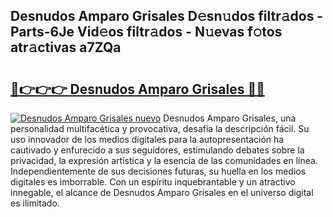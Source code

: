 ## Desnudos Amparo Grisales D𝚎sn𝚞dos filtr𝚊dos - Parts-6Je Vid𝚎os filtr𝚊dos - N𝚞evas f𝚘tos atr𝚊ctivas a7ZQa

# <h2><a href="http://mbe6ug.tromn.icu/?c=Desnudos+Amparo+Grisales">🔗👉👉👉 Desnudos Amparo Grisales 🔗🔗</a></h2>

[![Desnudos Amparo Grisales nuevo](https://i.imgur.com/pEAQMta.gif)](http://mbe6ug.tromn.icu/?c=Desnudos+Amparo+Grisales)
Desnudos Amparo Grisales, una personalidad multifacética y provocativa, desafía la descripción fácil. Su uso innovador de los medios digitales para la autopresentación ha cautivado y enfurecido a sus seguidores, estimulando debates sobre la privacidad, la expresión artística y la esencia de las comunidades en línea. Independientemente de sus decisiones futuras, su huella en los medios digitales es imborrable. Con un espíritu inquebrantable y un atractivo innegable, el alcance de Desnudos Amparo Grisales en el universo digital es ilimitado.
